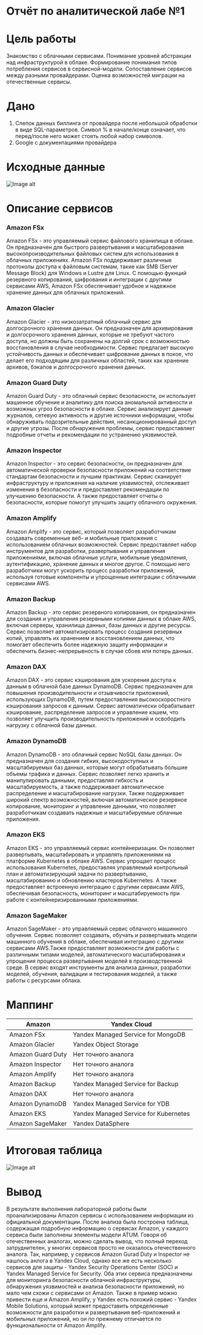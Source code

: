 # Отчёт по аналитической лабе №1

# Цель работы
Знакомство с облачными сервисами. Понимание уровней абстракции над инфраструктурой в облаке. Формирование понимания типов потребления сервисов в сервисной-модели. Сопоставление сервисов между разными провайдерами. Оценка возможностей миграции на отечественные сервисы.
# Дано
1. Слепок данных биллинга от провайдера после небольшой обработки в виде SQL-параметров. Символ % в начале/конце означает, что перед/после него может стоять любой набор символов.
2. Google с документациями провайдера
# Исходные данные
![Image alt](https://github.com/kirillvolkovich/anal-laba-1/blob/main/da.JPG)
# Описание сервисов
### Amazon FSx
Amazon FSx - это управляемый сервис файлового хранилища в облаке. Он предназначен для быстрого развертывания и масштабирования высокопроизводительных файловых систем для использования в облачных приложениях. Amazon FSx поддерживает различные протоколы доступа к файловым системам, такие как SMB (Server Message Block) для Windows и Lustre для Linux. С помощью фукнций резервного копирования, шифрования и интеграции с другими сервисами AWS, Amazon FSx обеспечивает удобное и надежное хранение данных для облачных приложений.
### Amazon Glacier
Amazon Glacier - это низкозатратный облачный сервис для долгосрочного хранения данных. Он предназначен для архивирования и долгосрочного хранения данных, которые не требуют частого доступа, но должны быть сохранены на долгий срок с возможностью восстановления в случае необходимости. Сервис предлагает высокую устойчивость данных и обеспечивает шифрование данных в покое, что делает его подходящим для различных областей, таких как хранение архивов, бэкапов и долгосрочного хранения данных.
### Amazon Guard Duty
Amazon Guard Duty - это облачный сервис безопасности, он использует машинное обучение и аналитику для поиска аномальной активности и возможных угроз безопасности в облаке. Сервис анализирует данные журналов, сетевую активность и другие источники информации, чтобы обнаруживать подозрительные действия, несанкционированный доступ и другие угрозы. После обнаружения проблемы, сервис предоставляет подробные отчеты и рекомендации по устранению уязвимостей.
### Amazon Inspector
Amazon Inspector -  это сервис безопасности, он предназначен для автоматической проверки безопасности приложений на соответствие стандартам безопасности и лучшим практикам. Сервис сканирует инфраструктуру и приложения на наличие уязвимостей, отслеживает изменения в безопасности и предоставляет рекомендации по улучшению безопасности. А также предоставляет отчеты о безопасности, которые помогут улучшить защиту облачного окружения.
### Amazon Amplify
Amazon Amplify -  это сервис, который позволяет разработчикам создавать современные веб- и мобильные приложения с использованием облачных возможностей. Сервис предоставляет набор инструментов для разработки, развертывания и управления приложениями, включая облачные услуги, мобильные уведомления, аутентификацию, хранение данных и многое другое. С помощью него разработчики могут ускорить процесс разработки приложений, используя готовые компоненты и упрощенные интеграции с облачными сервисами AWS.
### Amazon Backup
Amazon Backup - это сервис резервного копирования, он предназначен для создания и управления резервными копиями данных в облаке AWS, включая серверы, хранилища данных, базы данных и другие ресурсы. Сервис позволяет автоматизировать процесс создания резервных копий, управлять их хранением и восстановлением данных, что помогает обеспечить более надежную защиту информации и обеспечить бизнес-непрерывность в случае сбоев или потерь данных.
### Amazon DAX
Amazon DAX - это сервис кэширования для ускорения доступа к данным в облачной базе данных DynamoDB. Сервис предназначен для повышения производительности и отзывчивости приложений, использующих DynamoDB, путем предоставления высокоскоростного кэширования запросов к данным. Сервис автоматически обрабатывает кэширование, распределение запросов и управление кэшем, что позволяет улучшить производительность приложений и освободить нагрузку с облачной базы данных.
### Amazon DynamoDB
Amazon DynamoDB - это облачный сервис NoSQL базы данных. Он предназначен для создания гибких, высокодоступных и масштабируемых баз данных, которые могут обрабатывать большие объемы трафика и данных. Сервис позволяет легко хранить и манипулировать данными, предоставляя гибкость и масштабируемость, а также поддерживает автоматическое распределение и масштабирование нагрузки. Также поддерживает широкий спектр возможностей, включая автоматическое резервное копирование, мониторинг и управление данными, что позволяет разработчикам создавать надежные и масштабируемые облачные приложения.
### Amazon EKS
Amazon EKS - это управляемый сервис контейнеризации. Он позволяет развертывать, масштабировать и управлять приложениями на платформе Kubernetes в облаке AWS. Сервис упрощает процесс использования Kubernetes, предоставляя управляемый контрольный план и автоматизирующий задачи по развертыванию, масштабированию и обновлению кластеров Kubernetes. А также предоставляет встроенную интеграцию с другими сервисами AWS, обеспечивая безопасность, мониторинг и масштабируемость при работе с контейнеризированными приложениями.
### Amazon SageMaker
Amazon SageMaker - это управляемый сервис облачного машинного обучения. Сервис позволяет создавать, обучать и развертывать модели машинного обучения в облаке, обеспечивая интеграцию с другими сервисами AWS.Также предоставляет возможности для работы с различными типами моделей, автоматического масштабирования и упрощения процесса развертывания моделей в производственной среде. В сервис входят инструменты для анализа данных, разработки моделей, обучения, валидации и тестирования моделей, а также работы с ресурсами облака.

# Маппинг
| Amazon | Yandex Cloud |
|----------|----------|
| Amazon FSx | Yandex Managed Service for MongoDB |
| Amazon Glacier | Yandex Object Storage |
| Amazon Guard Duty | Нет точного аналога |
| Amazon Inspector | Нет точного аналога |
| Amazon Amplify | Нет точного аналога |
| Amazon Backup | Yandex Managed Service for Backup |
| Amazon DAX | Нет точного аналога |
| Amazon DynamoDB | Yandex Managed Service for YDB |
| Amazon EKS | Yandex Managed Service for Kubernetes |
| Amazon SageMaker | Yandex DataSphere |

# Итоговая таблица
![Image alt](https://github.com/kirillvolkovich/anal-laba-1/blob/main/itog1.JPG)
# Вывод
В результате выполнения лабораторной работы были проанализированы Amazon сервисы с использованием информации из официальной документации. После анализа была построена таблица, содержащая подробную информацию о сервисах Amazon, у каждого сервиса были заполнены элементы модели ATUM. Говоря об отечественных аналогах, можно сделать вывод, что полный переход затруднителен, у многих сервисов просто не оказалось отечественного аналога. Так, например, у сервисов Amazon Gurad Duty и Inspector не нашлось анлога в Yandex Cloud, однако все же есть несколько сервисов для защиты - Yandex Security Operations Center (SOC) и Yandex Managed Service for Security. Оба этих сервиса предназначены для мониторинга безопасности облачной инфраструктуры, обнаружения уязвимостей и анализа безопасности приложений, но мало чем схожи с сервисами от Amazon. Также в пример можно привести еще и Amazon Amplify, у Yandex есть похожий сервис - Yandex Mobile Solutions, который может предоставить определенные возможности для разработки и развертывания веб-приложений и мобильных приложений, но он по прежнему отличается по функциональности от Amazon Amplify.
